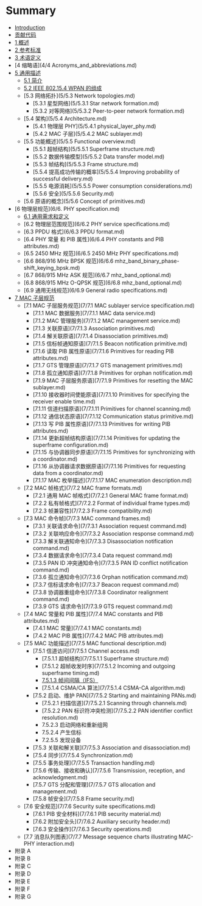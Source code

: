 # Summary

* [Introduction](README.md)
* [贡献代码](contribution.md)
* [1 概述](1/1.Overview.md)
* [2 参考标准](2/2.Normative_references.md)
* [3 术语定义](3/3.Definitions.md)
* [4 缩略语](4/4 Acronyms_and_abbreviations.md)
* [5 通用描述](5/5.General_description.md)
   * [5.1 简介](5/5.1.Introduction.md)
   * [5.2  IEEE 802.15.4 WPAN 的组成](5/5.2.omponents_of_the_IEEE_802.15.4_WPAN.md)
   * [5.3 网络拓扑](5/5.3 Network topologies.md)
       * [5.3.1 星型网络](5/5.3.1 Star network formation.md)
       * [5.3.2 对等网络](5/5.3.2 Peer-to-peer network formation.md)
   * [5.4 架构](5/5.4 Architecture.md)
       * [5.4.1 物理层 PHY](5/5.4.1 physical_layer_phy.md)
       * [5.4.2 MAC 子层](5/5.4.2 MAC sublayer.md)
   * [5.5 功能概述](5/5.5 Functional overview.md)
       * [5.5.1 超帧结构](5/5.5.1 Superframe structure.md)
       * [5.5.2 数据传输模型](5/5.5.2 Data transfer model.md)
       * [5.5.3 帧结构](5/5.5.3 Frame structure.md)
       * [5.5.4 提高成功传输的概率](5/5.5.4 Improving probability of successful delivery.md)
       * [5.5.5 电源消耗](5/5.5.5 Power consumption considerations.md)
       * [5.5.6 安全](5/5.5.6 Security.md)
   * [5.6 原语的概念](5/5.6 Concept of primitives.md)
* [6 物理层规范](6/6. PHY specification.md)
   * [6.1 通用需求和定义](6/6.1.General_requirements_and_definitions.md)
   * [6.2 物理层范围规范](6/6.2 PHY service specifications.md)
   * [6.3 PPDU 格式](6/6.3 PPDU format.md)
   * [6.4 PHY 常量 和 PIB 属性](6/6.4 PHY constants and PIB attributes.md)
   * [6.5 2450 MHz 规范](6/6.5 2450 MHz PHY specifications.md)
   * [6.6 868/916 MHz BPSK 规范](6/6.6 mhz_band_binary_phase-shift_keying_bpsk.md)
   * [6.7 868/915 MHz ASK 规范](6/6.7 mhz_band_optional.md)
   * [6.8 868/915 MHz O-QPSK 规范](6/6.8 mhz_band_optional.md)
   * [6.9 通用无线规范](6/6.9 General radio specifications.md)
* [7 MAC 子层规范](7/7.MAC_sublayer_specification.md)
   * [7.1 MAC 子层服务规范](7/7.1 MAC sublayer service specification.md)
       * [7.1.1 MAC 数据服务](7/7.1.1 MAC data service.md)
       * [7.1.2 MAC 管理服务](7/7.1.2 MAC management service.md)
       * [7.1.3 关联原语](7/7.1.3 Association primitives.md)
       * [7.1.4 解关联原语](7/7.1.4 Disassociation primitives.md)
       * [7.1.5 信标帧通知原语](7/7.1.5 Beacon notification primitive.md)
       * [7.1.6 读取 PIB 属性原语](7/7.1.6 Primitives for reading PIB attributes.md)
       * [7.1.7 GTS  管理原语](7/7.1.7 GTS management primitives.md)
       * [7.1.8 孤立通知原语](7/7.1.8 Primitives for orphan notification.md)
       * [7.1.9 MAC 子层服务原语](7/7.1.9 Primitives for resetting the MAC sublayer.md)
       * [7.1.10 接收器时间使能原语](7/7.1.10 Primitives for specifying the receiver enable time.md)
       * [7.1.11 信道扫描原语](7/7.1.11 Primitives for channel scanning.md)
       * [7.1.12 通信状态原语](7/7.1.12 Communication status primitive.md)
       * [7.1.13 写 PIB 属性原语](7/7.1.13 Primitives for writing PIB attributes.md)
       * [7.1.14 更新超帧结构原语](7/7.1.14 Primitives for updating the superframe configuration.md)
       * [7.1.15 与协调器同步原语](7/7.1.15 Primitives for synchronizing with a coordinator.md)
       * [7.1.16 从协调器请求数据原语](7/7.1.16 Primitives for requesting data from a coordinator.md)
       * [7.1.17 MAC 枚举描述](7/7.1.17 MAC enumeration description.md)
   * [7.2 MAC 帧格式](7/7.2 MAC frame formats.md)
       * [7.2.1 通用 MAC 帧格式](7/7.2.1 General MAC frame format.md)
       * [7.2.2 私有帧格式](7/7.2.2 Format of individual frame types.md)
       * [7.2.3 帧兼容性](7/7.2.3 Frame compatibility.md)
   * [7.3 MAC 命令帧](7/7.3 MAC command frames.md)
       * [7.3.1 关联请求命令](7/7.3.1 Association request command.md)
       * [7.3.2 关联响应命令](7/7.3.2 Association response command.md)
       * [7.3.3 解关联通知命令](7/7.3.3 Disassociation notification command.md)
       * [7.3.4 数据请求命令](7/7.3.4 Data request command.md)
       * [7.3.5 PAN ID 冲突通知命令](7/7.3.5 PAN ID conflict notification command.md)
       * [7.3.6 孤立通知命令](7/7.3.6 Orphan notification command.md)
       * [7.3.7 信标请求命令](7/7.3.7 Beacon request command.md)
       * [7.3.8 协调器重组命令](7/7.3.8 Coordinator realignment command.md)
       * [7.3.9 GTS 请求命令](7/7.3.9 GTS request command.md)
   * [7.4 MAC 常量和 PIB 属性](7/7.4 MAC constants and PIB attributes.md)
       * [7.4.1 MAC 常量](7/7.4.1 MAC constants.md)
       * [7.4.2 MAC PIB 属性](7/7.4.2 MAC PIB attributes.md)
   * [7.5 MAC 功能描述](7/7.5 MAC functional description.md)
       * [7.5.1 信道访问](7/7.5.1 Channel access.md)
           * [7.5.1.1 超帧结构](7/7.5.1.1 Superframe structure.md)
           * [7.5.1.2 超帧收发时序](7/7.5.1.2 Incoming and outgoing superframe timing.md)
           * [7.5.1.3 帧间间隔（IFS）](7/7513_interframe_spacing_ifs.md)
           * [7.5.1.4 CSMA/CA 算法](7/7.5.1.4 CSMA-CA algorithm.md)
       * [7.5.2 启动、维护 PAN](7/7.5.2 Starting and maintaining PANs.md)
           * [7.5.2.1 扫描信道](7/7.5.2.1 Scanning through channels.md)
           * [7.5.2.2 PAN 标识符冲突检测](7/7.5.2.2 PAN identifier conflict resolution.md)
           * 7.5.2.3 启动网络和重新组网
           * 7.5.2.4 产生信标
           * 7.2.5.5 发现设备
       * [7.5.3 关联和解关联](7/7.5.3 Association and disassociation.md)
       * [7.5.4 同步](7/7.5.4 Synchronization.md)
       * [7.5.5 事务处理](7/7.5.5 Transaction handling.md)
       * [7.5.6 传输、接收和确认](7/7.5.6 Transmission, reception, and acknowledgment.md)
       * [7.5.7 GTS 分配和管理](7/7.5.7 GTS allocation and management.md)
       * [7.5.8 帧安全](7/7.5.8 Frame security.md)
   * [7.6 安全规范](7/7.6 Security suite specifications.md)
       * [7.6.1 PIB 安全材料](7/7.6.1 PIB security material.md)
       * [7.6.2 附加安全头](7/7.6.2 Auxiliary security header.md)
       * [7.6.3 安全操作](7/7.6.3 Security operations.md)
   * [7.7 消息队列图表](7/7.7 Message sequence charts illustrating MAC-PHY interaction.md)
* 附录 A
* 附录 B
* 附录 C
* 附录 D
* 附录 E
* 附录 F
* 附录 G

